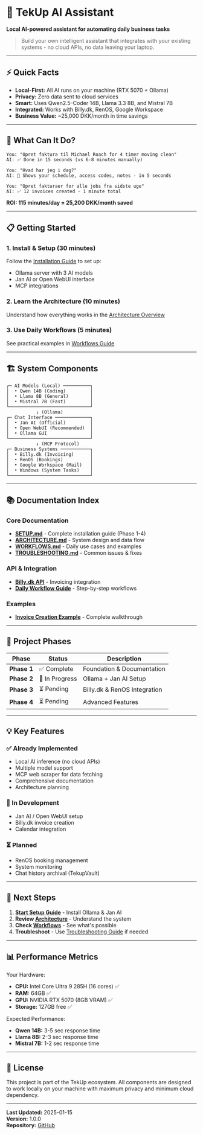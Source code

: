 ﻿# 🚀 TekUp AI Assistant

**Local AI-powered assistant for automating daily business tasks**

> Build your own intelligent assistant that integrates with your existing systems - no cloud APIs, no data leaving your laptop.

---

## ⚡ Quick Facts

- **Local-First:** All AI runs on your machine (RTX 5070 + Ollama)
- **Privacy:** Zero data sent to cloud services
- **Smart:** Uses Qwen2.5-Coder 14B, Llama 3.3 8B, and Mistral 7B
- **Integrated:** Works with Billy.dk, RenOS, Google Workspace
- **Business Value:** ~25,000 DKK/month in time savings

---

## 🎯 What Can It Do?

```
You: "Opret faktura til Michael Roach for 4 timer moving clean"
AI: ✅ Done in 15 seconds (vs 6-8 minutes manually)

You: "Hvad har jeg i dag?"
AI: 📅 Shows your schedule, access codes, notes - in 5 seconds

You: "Opret fakturaer for alle jobs fra sidste uge"
AI: ✅ 12 invoices created - 1 minute total
```

**ROI: 115 minutes/day = 25,200 DKK/month saved**

---

## 📋 Getting Started

### 1. **Install & Setup** (30 minutes)

Follow the [Installation Guide](SETUP.md) to set up:

- Ollama server with 3 AI models
- Jan AI or Open WebUI interface
- MCP integrations

### 2. **Learn the Architecture** (10 minutes)

Understand how everything works in the [Architecture Overview](ARCHITECTURE.md)

### 3. **Use Daily Workflows** (5 minutes)

See practical examples in [Workflows Guide](WORKFLOWS.md)

---

## 🏗️ System Components

```
┌─ AI Models (Local) ──────────┐
│  • Qwen 14B (Coding)         │
│  • Llama 8B (General)        │
│  • Mistral 7B (Fast)         │
└──────────────────────────────┘
           ↓ (Ollama)
┌─ Chat Interface ─────────────┐
│  • Jan AI (Official)         │
│  • Open WebUI (Recommended)  │
│  • Ollama GUI                │
└──────────────────────────────┘
           ↓ (MCP Protocol)
┌─ Business Systems ───────────┐
│  • Billy.dk (Invoicing)      │
│  • RenOS (Bookings)          │
│  • Google Workspace (Mail)   │
│  • Windows (System Tasks)    │
└──────────────────────────────┘
```

---

## 📚 Documentation Index

### Core Documentation

- **[SETUP.md](SETUP.md)** - Complete installation guide (Phase 1-4)
- **[ARCHITECTURE.md](ARCHITECTURE.md)** - System design and data flow
- **[WORKFLOWS.md](WORKFLOWS.md)** - Daily use cases and examples
- **[TROUBLESHOOTING.md](TROUBLESHOOTING.md)** - Common issues & fixes

### API & Integration

- **[Billy.dk API](api/tekup-billy-api.md)** - Invoicing integration
- **[Daily Workflow Guide](guides/daily-workflow.md)** - Step-by-step workflows

### Examples

- **[Invoice Creation Example](examples/create-invoice.md)** - Complete walkthrough

---

## 🔄 Project Phases

| Phase | Status | Description |
|-------|--------|-------------|
| **Phase 1** | ✅ Complete | Foundation & Documentation |
| **Phase 2** | 🔄 In Progress | Ollama + Jan AI Setup |
| **Phase 3** | ⏳ Pending | Billy.dk & RenOS Integration |
| **Phase 4** | ⏳ Pending | Advanced Features |

---

## 💡 Key Features

### ✅ Already Implemented

- Local AI inference (no cloud APIs)
- Multiple model support
- MCP web scraper for data fetching
- Comprehensive documentation
- Architecture planning

### 🔄 In Development

- Jan AI / Open WebUI setup
- Billy.dk invoice creation
- Calendar integration

### ⏳ Planned

- RenOS booking management
- System monitoring
- Chat history archival (TekupVault)

---

## 🚀 Next Steps

1. **[Start Setup Guide](SETUP.md)** - Install Ollama & Jan AI
2. **Review [Architecture](ARCHITECTURE.md)** - Understand the system
3. **Check [Workflows](WORKFLOWS.md)** - See what's possible
4. **Troubleshoot** - Use [Troubleshooting Guide](TROUBLESHOOTING.md) if needed

---

## 📊 Performance Metrics

Your Hardware:

- **CPU:** Intel Core Ultra 9 285H (16 cores) ✅
- **RAM:** 64GB ✅
- **GPU:** NVIDIA RTX 5070 (8GB VRAM) ✅
- **Storage:** 127GB free ✅

Expected Performance:

- **Qwen 14B:** 3-5 sec response time
- **Llama 8B:** 2-3 sec response time
- **Mistral 7B:** 1-2 sec response time

---

## 📝 License

This project is part of the TekUp ecosystem. All components are designed to work locally on your machine with maximum privacy and minimum cloud dependency.

---

**Last Updated:** 2025-01-15  
**Version:** 1.0.0  
**Repository:** [GitHub](https://github.com/TekupDK/tekup-ai-assistant)
